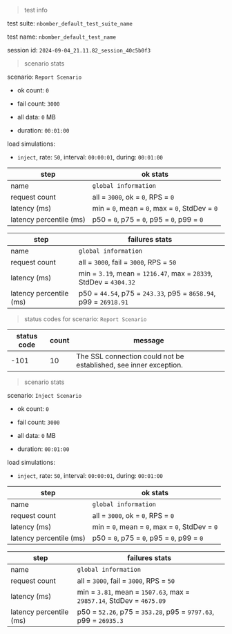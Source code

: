 > test info

test suite: `nbomber_default_test_suite_name`

test name: `nbomber_default_test_name`

session id: `2024-09-04_21.11.82_session_40c5b0f3`

> scenario stats

scenario: `Report Scenario`

  - ok count: `0`

  - fail count: `3000`

  - all data: `0` MB

  - duration: `00:01:00`

load simulations:

  - `inject`, rate: `50`, interval: `00:00:01`, during: `00:01:00`

|step|ok stats|
|---|---|
|name|`global information`|
|request count|all = `3000`, ok = `0`, RPS = `0`|
|latency (ms)|min = `0`, mean = `0`, max = `0`, StdDev = `0`|
|latency percentile (ms)|p50 = `0`, p75 = `0`, p95 = `0`, p99 = `0`|


|step|failures stats|
|---|---|
|name|`global information`|
|request count|all = `3000`, fail = `3000`, RPS = `50`|
|latency (ms)|min = `3.19`, mean = `1216.47`, max = `28339`, StdDev = `4304.32`|
|latency percentile (ms)|p50 = `44.54`, p75 = `243.33`, p95 = `8658.94`, p99 = `26918.91`|


> status codes for scenario: `Report Scenario`

|status code|count|message|
|---|---|---|
|-101|10|The SSL connection could not be established, see inner exception.|


> scenario stats

scenario: `Inject Scenario`

  - ok count: `0`

  - fail count: `3000`

  - all data: `0` MB

  - duration: `00:01:00`

load simulations:

  - `inject`, rate: `50`, interval: `00:00:01`, during: `00:01:00`

|step|ok stats|
|---|---|
|name|`global information`|
|request count|all = `3000`, ok = `0`, RPS = `0`|
|latency (ms)|min = `0`, mean = `0`, max = `0`, StdDev = `0`|
|latency percentile (ms)|p50 = `0`, p75 = `0`, p95 = `0`, p99 = `0`|


|step|failures stats|
|---|---|
|name|`global information`|
|request count|all = `3000`, fail = `3000`, RPS = `50`|
|latency (ms)|min = `3.81`, mean = `1507.63`, max = `29857.14`, StdDev = `4675.09`|
|latency percentile (ms)|p50 = `52.26`, p75 = `353.28`, p95 = `9797.63`, p99 = `26935.3`|




